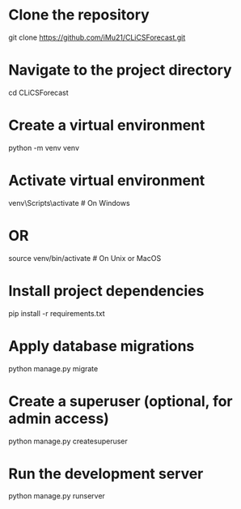 # Clone the repository
git clone https://github.com/iMu21/CLiCSForecast.git

# Navigate to the project directory
cd CLiCSForecast

# Create a virtual environment
python -m venv venv

# Activate virtual environment
venv\Scripts\activate  # On Windows
# OR
source venv/bin/activate  # On Unix or MacOS

# Install project dependencies
pip install -r requirements.txt

# Apply database migrations
python manage.py migrate

# Create a superuser (optional, for admin access)
python manage.py createsuperuser

# Run the development server
python manage.py runserver
